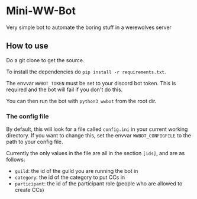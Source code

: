 # Mini-WW-Bot
Very simple bot to automate the boring stuff in a werewolves server
## How to use
Do a git clone to get the source.

To install the dependencies do `pip install -r requirements.txt`.

The envvar `WWBOT_TOKEN` must be set to your discord bot token. This is required and 
the bot will fail if you don't do this.

You can then run the bot with `python3 wwbot` from the root dir.

### The config file
By default, this will look for a file called `config.ini` in your current working directory. If you want to change this, set the envvar `WWBOT_CONFIGFILE` to the path to your config file.

Currently the only values in the file are all in the section `[ids]`, and are as follows:
- `guild`: the id of the guild you are running the bot in
- `category`: the id of the category to put CCs in
- `participant`: the id of the participant role (people who are allowed to create CCs)

